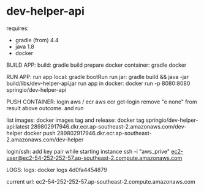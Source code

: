 # dev-helper-api

requires:
- gradle (from) 4.4
- java 1.8
- docker

BUILD APP:
build: gradle build
prepare docker container: gradle docker

RUN APP:
run app local: gradle bootRun
run jar: gradle build && java -jar build/libs/dev-helper-api.jar
run app in docker: docker run -p 8080:8080 springio/dev-helper-api



PUSH CONTAINER:
login aws / ecr
aws ecr get-login
remove "e none" from result above outcome. and run

list images: docker images
tag and release:
docker tag springio/dev-helper-api:latest 289802917946.dkr.ecr.ap-southeast-2.amazonaws.com/dev-helper
docker push 289802917946.dkr.ecr.ap-southeast-2.amazonaws.com/dev-helper


login/ssh:
add key pair while starting instance
ssh -i "aws_prive" ec2-user@ec2-54-252-252-57.ap-southeast-2.compute.amazonaws.com


LOGS:
logs: docker logs 4d0fa4454879

current url: ec2-54-252-252-57.ap-southeast-2.compute.amazonaws.com